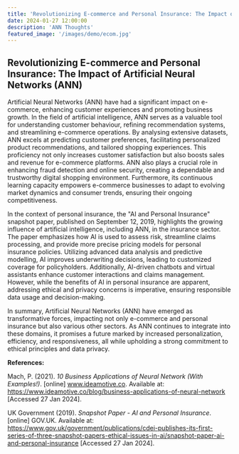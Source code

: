 ```yaml
---
title: 'Revolutionizing E-commerce and Personal Insurance: The Impact of Artificial Neural Networks (ANN)'
date: 2024-01-27 12:00:00
description: 'ANN Thoughts'
featured_image: '/images/demo/ecom.jpg'
---
```


## Revolutionizing E-commerce and Personal Insurance: The Impact of Artificial Neural Networks (ANN)

Artificial Neural Networks (ANN) have had a significant impact on e-commerce, enhancing customer experiences and promoting business growth. In the field of artificial intelligence, ANN serves as a valuable tool for understanding customer behaviour, refining recommendation systems, and streamlining e-commerce operations. By analysing extensive datasets, ANN excels at predicting customer preferences, facilitating personalized product recommendations, and tailored shopping experiences. This proficiency not only increases customer satisfaction but also boosts sales and revenue for e-commerce platforms. ANN also plays a crucial role in enhancing fraud detection and online security, creating a dependable and trustworthy digital shopping environment. Furthermore, its continuous learning capacity empowers e-commerce businesses to adapt to evolving market dynamics and consumer trends, ensuring their ongoing competitiveness.

In the context of personal insurance, the "AI and Personal Insurance" snapshot paper, published on September 12, 2019, highlights the growing influence of artificial intelligence, including ANN, in the insurance sector. The paper emphasizes how AI is used to assess risk, streamline claims processing, and provide more precise pricing models for personal insurance policies. Utilizing advanced data analysis and predictive modelling, AI improves underwriting decisions, leading to customized coverage for policyholders. Additionally, AI-driven chatbots and virtual assistants enhance customer interactions and claims management. However, while the benefits of AI in personal insurance are apparent, addressing ethical and privacy concerns is imperative, ensuring responsible data usage and decision-making.

In summary, Artificial Neural Networks (ANN) have emerged as transformative forces, impacting not only e-commerce and personal insurance but also various other sectors. As ANN continues to integrate into these domains, it promises a future marked by increased personalization, efficiency, and responsiveness, all while upholding a strong commitment to ethical principles and data privacy.

**References:**

Mach, P. (2021). _10 Business Applications of Neural Network (With Examples!)_. [online] www.ideamotive.co. Available at: https://www.ideamotive.co/blog/business-applications-of-neural-network [Accessed 27 Jan 2024].

UK Government (2019). _Snapshot Paper - AI and Personal Insurance_. [online] GOV.UK. Available at: https://www.gov.uk/government/publications/cdei-publishes-its-first-series-of-three-snapshot-papers-ethical-issues-in-ai/snapshot-paper-ai-and-personal-insurance [Accessed 27 Jan 2024].
